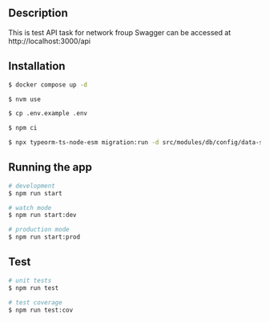 ## Description

This is test API task for network froup
Swagger can be accessed at http://localhost:3000/api

## Installation

```bash
$ docker compose up -d
```

```bash
$ nvm use
```

```bash
$ cp .env.example .env
```

```bash
$ npm ci
```

```bash
$ npx typeorm-ts-node-esm migration:run -d src/modules/db/config/data-source.ts
```

## Running the app

```bash
# development
$ npm run start

# watch mode
$ npm run start:dev

# production mode
$ npm run start:prod
```

## Test

```bash
# unit tests
$ npm run test

# test coverage
$ npm run test:cov
```
